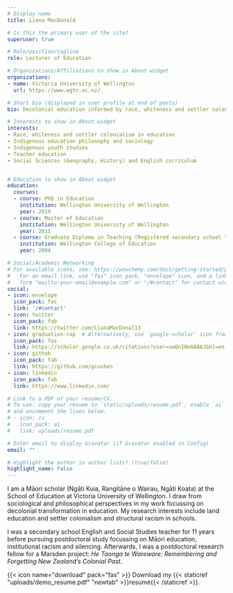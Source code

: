 ```yaml
---
# Display name
title: Liana MacDonald

# Is this the primary user of the site?
superuser: true

# Role/position/tagline
role: Lecturer of Education

# Organizations/Affiliations to show in About widget
organizations:
- name: Victoria University of Wellington
  url: https://www.wgtn.ac.nz/

# Short bio (displayed in user profile at end of posts)
bio: Decolonial education informed by race, whiteness and settler colonialism 

# Interests to show in About widget
interests:
- Race, whiteness and settler colonialism in education
- Indigenous education philosophy and sociology
- Indigenous youth studies
- Teacher education
- Social Sciences (Geography, History) and English curriculum


# Education to show in About widget
education:
  courses:
  - course: PhD in Education
    institution: Wellington University of Wellington
    year: 2019
  - course: Master of Education
    institution: Wellington University of Wellington
    year: 2011
  - course: Graduate Diploma in Teaching (Registered secondary school teacher)
    institution: Wellington College of Education
    year: 2004

# Social/Academic Networking
# For available icons, see: https://wowchemy.com/docs/getting-started/page-builder/#icons
#   For an email link, use "fas" icon pack, "envelope" icon, and a link in the
#   form "mailto:your-email@example.com" or "/#contact" for contact widget.
social:
- icon: envelope
  icon_pack: fas
  link: '/#contact'
- icon: twitter
  icon_pack: fab
  link: https://twitter.com/LianaMacDonal13
- icon: graduation-cap  # Alternatively, use `google-scholar` icon from `ai` icon pack
  icon_pack: fas
  link: https://scholar.google.co.uk/citations?user=swQnINoAAAAJ&hl=en
- icon: github
  icon_pack: fab
  link: https://github.com/gcushen
- icon: linkedin
  icon_pack: fab
  link: https://www.linkedin.com/

# Link to a PDF of your resume/CV.
# To use: copy your resume to `static/uploads/resume.pdf`, enable `ai` icons in `params.toml`, 
# and uncomment the lines below.
# - icon: cv
#   icon_pack: ai
#   link: uploads/resume.pdf

# Enter email to display Gravatar (if Gravatar enabled in Config)
email: ""

# Highlight the author in author lists? (true/false)
highlight_name: false
---
```


I am a Māori scholar (Ngāti Kuia, Rangitāne o Wairau, Ngāti Koata) at the School of Education at Victoria University of Wellington. I draw from sociological and philosophical perspectives in my work focussing on decolonial transformation in education. My research interests include land education and settler colonialism and structural racism in schools.

I was a secondary school English and Social Studies teacher for 11 years before pursuing postdoctoral study focussing on Māori education, institutional racism and silencing. Afterwards, I was a postdoctoral research fellow for a Marsden project: *He Taonga te Wareware: Remembering and Forgetting New Zealand’s Colonial Past*.

{{< icon name="download" pack="fas" >}} Download my {{< staticref "uploads/demo_resume.pdf" "newtab" >}}resumé{{< /staticref >}}.
